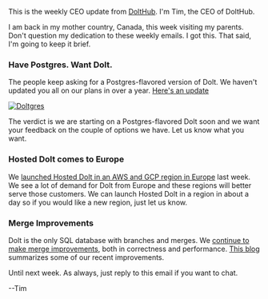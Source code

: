 This is the weekly CEO update from [DoltHub](https://www.dolthub.com/). I'm Tim, the CEO of DoltHub. 

I am back in my mother country, Canada, this week visiting my parents. Don't question my dedication to these weekly emails. I got this. That said, I'm going to keep it brief.

### Have Postgres. Want Dolt.

The people keep asking for a Postgres-flavored version of Dolt. We haven't updated you all on our plans in over a year. [Here's an update](https://www.dolthub.com/blog/2023-07-14-postgres-dolt-2023/)

[![Doltgres](../images/doltgres-elephant-dolt.png)](https://www.dolthub.com/blog/2023-07-14-postgres-dolt-2023/)

The verdict is we are starting on a Postgres-flavored Dolt soon and we want your feedback on the couple of options we have. Let us know what you want.

### Hosted Dolt comes to Europe

We [launched Hosted Dolt in an AWS and GCP region in Europe](https://www.dolthub.com/blog/2023-07-17-hosted-dolt-launches-european-support/) last week. We see a lot of demand for Dolt from Europe and these regions will better serve those customers. We can launch Hosted Dolt in a region in about a day so if you would like a new region, just let us know.

### Merge Improvements

Dolt is the only SQL database with branches and merges. We [continue to make merge improvements](https://www.dolthub.com/blog/2023-07-19-three-way-diff-merge/), both in correctness and performance. [This blog](https://www.dolthub.com/blog/2023-07-19-three-way-diff-merge/) summarizes some of our recent improvements.

Until next week. As always, just reply to this email if you want to chat.

--Tim
